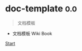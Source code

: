 <!-- _coverpage.md -->

<!-- ![logo](_media/icon.svg) -->

# doc-template <small>0.0</small>

> 文档模板

- 文档模板 Wiki Book

<!-- [GitHub](https://github.com/docsifyjs/docsify/) -->
[Start](#doc-template)
